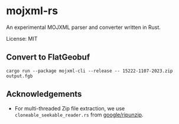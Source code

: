 # mojxml-rs

An experimental MOJXML parser and converter written in Rust.

License: MIT

## Convert to FlatGeobuf

```
cargo run --package mojxml-cli --release -- 15222-1107-2023.zip output.fgb
```

## Acknowledgements

- For multi-threaded Zip file extraction, we use `cloneable_seekable_reader.rs` from [google/ripunzip](https://github.com/google/ripunzip).
